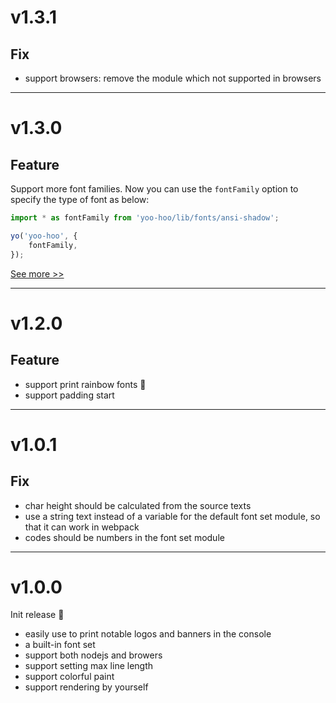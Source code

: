 # v1.3.1

## Fix

- support browsers: remove the module which not supported in browsers

---

# v1.3.0

## Feature

Support more font families. Now you can use the `fontFamily` option to specify the type of font as below:

```typescript
import * as fontFamily from 'yoo-hoo/lib/fonts/ansi-shadow';

yo('yoo-hoo', {
    fontFamily,
});
```

[See more >>](./README.md#built-in-fonts)

---

# v1.2.0

## Feature

- support print rainbow fonts 🌈
- support padding start

---

# v1.0.1

## Fix

- char height should be calculated from the source texts
- use a string text instead of a variable for the default font set module, so that it can work in webpack
- codes should be numbers in the font set module

---

# v1.0.0

Init release 🎉

- easily use to print notable logos and banners in the console
- a built-in font set
- support both nodejs and browers
- support setting max line length
- support colorful paint
- support rendering by yourself